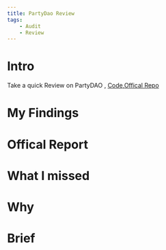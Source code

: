 ```yaml
---
title: PartyDao Review
tags:
    - Audit
    - Review
---
```

# Intro
Take a quick Review on PartyDAO , [Code](https://github.com/code-423n4/2023-05-party),[Offical Repo](https://code4rena.com/reports/2023-05-party)

# My Findings

# Offical Report

# What I missed

# Why

# Brief